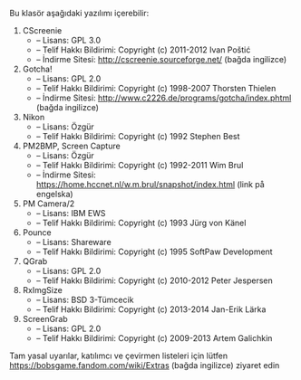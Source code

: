 Bu klasör aşağıdaki yazılımı içerebilir:

1. CScreenie
   - – Lisans: GPL 3.0
   - – Telif Hakkı Bildirimi: Copyright (c) 2011-2012 Ivan Poštić
   - – İndirme Sitesi: http://cscreenie.sourceforge.net/ (bağda ingilizce)
2. Gotcha!
   - – Lisans: GPL 2.0
   - – Telif Hakkı Bildirimi: Copyright (c) 1998-2007 Thorsten Thielen
   - – İndirme Sitesi: http://www.c2226.de/programs/gotcha/index.phtml (bağda ingilizce)
3. Nikon
   - – Lisans: Özgür
   - – Telif Hakkı Bildirimi: Copyright (c) 1992 Stephen Best
4. PM2BMP, Screen Capture
   - – Lisans: Özgür
   - – Telif Hakkı Bildirimi: Copyright (c) 1992-2011 Wim Brul
   - – İndirme Sitesi: https://home.hccnet.nl/w.m.brul/snapshot/index.html (link på engelska)
5. PM Camera/2
   - – Lisans: IBM EWS
   - – Telif Hakkı Bildirimi: Copyright (c) 1993 Jürg von Känel
6. Pounce
   - – Lisans: Shareware
   - – Telif Hakkı Bildirimi: Copyright (c) 1995 SoftPaw Development
7. QGrab
   - – Lisans: GPL 2.0
   - – Telif Hakkı Bildirimi: Copyright (c) 2010-2012 Peter Jespersen
8. RxImgSize
   - – Lisans: BSD 3-Tümcecik
   - – Telif Hakkı Bildirimi: Copyright (c) 2013-2014 Jan-Erik Lärka
9. ScreenGrab
   - – Lisans: GPL 2.0
   - – Telif Hakkı Bildirimi: Copyright (c) 2009-2013 Artem Galichkin

Tam yasal uyarılar, katılımcı ve çevirmen listeleri için lütfen https://bobsgame.fandom.com/wiki/Extras (bağda ingilizce) ziyaret edin
